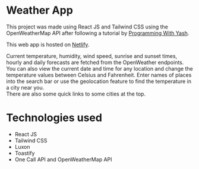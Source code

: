 # Weather App

This project was made using React JS and Tailwind CSS using the OpenWeatherMap API after following a tutorial by [Programming With Yash](https://www.youtube.com/channel/UCXp_6CV1PgH8wybrhgJbGYw).

This web app is hosted on [Netlify](https://weather-app-with-reac7.netlify.app/).

Current temperature, humidity, wind speed, sunrise and sunset times, hourly and daily forecasts are fetched from the OpenWeather endpoints.
You can also view the current date and time for any location and change the temperature values between Celsius and Fahrenheit.
Enter names of places into the search bar or use the geolocation feature to find the temperature in a city near you.  
There are also some quick links to some cities at the top.


# Technologies used

- React JS
- Tailwind CSS
- Luxon
- Toastify
- One Call API and OpenWeatherMap API
